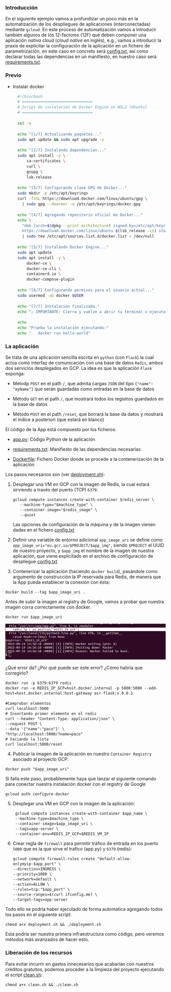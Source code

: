 ### Introducción

En el siguiente ejemplo vamos a profundizar un poco más en la automatización de los
despliegues de aplicaciones (interconectadas) mediante `gcloud`. En este proceso de
automatización vamos a introducir también algunos de los 12-factores (12F) que deben
componer una aplicación *nativa cloud* (*cloud native* en inglés), e.g., 
vamos a introducir la praxis de explicitar la configuración de la aplicación en un
fichero de parametrización, en este caso en concreto será [config.txt](config.ini), 
así como declarar todas las dependencias en un manifiesto, en nuestro caso será
[requirements.txt](requirements.txt). 

### Previo

- Instalar docker
  ```bash
    #!/bin/bash
    # ===============================
    # Script de instalación de Docker Engine en WSL2 (Ubuntu)
    # ===============================
    
    set -e
    
    echo "[1/7] Actualizando paquetes..."
    sudo apt update && sudo apt upgrade -y
    
    echo "[2/7] Instalando dependencias..."
    sudo apt install -y \
        ca-certificates \
        curl \
        gnupg \
        lsb-release
    
    echo "[3/7] Configurando clave GPG de Docker..."
    sudo mkdir -p /etc/apt/keyrings
    curl -fsSL https://download.docker.com/linux/ubuntu/gpg \
      | sudo gpg --dearmor -o /etc/apt/keyrings/docker.gpg
    
    echo "[4/7] Agregando repositorio oficial de Docker..."
    echo \
      "deb [arch=$(dpkg --print-architecture) signed-by=/etc/apt/keyrings/docker.gpg] \
      https://download.docker.com/linux/ubuntu $(lsb_release -cs) stable" \
      | sudo tee /etc/apt/sources.list.d/docker.list > /dev/null
    
    echo "[5/7] Instalando Docker Engine..."
    sudo apt update
    sudo apt install -y \
        docker-ce \
        docker-ce-cli \
        containerd.io \
        docker-compose-plugin
    
    echo "[6/7] Configurando permisos para el usuario actual..."
    sudo usermod -aG docker $USER
    
    echo "[7/7] Instalación finalizada."
    echo "⚠️ IMPORTANTE: Cierra y vuelve a abrir tu terminal o ejecuta 'newgrp docker' para aplicar los permisos."
    
    echo
    echo "Prueba la instalación ejecutando:"
    echo "   docker run hello-world"
  ```

### La aplicación

Se trata de una aplicación sencilla escrita
en `python` (con `Flask`) la cual actúa como interfaz de comunicación con una 
base de datos `Redis`, ambos dos servicios desplegados en GCP. La idea es que la
aplicación `Flask` exponga:

- Métodp `POST` en el path `/`, que admita cargas `JSON` del tipo `{"name": "myName"}`
  que serán guardadas como entradas en la base de datos
    
- Método `GET` en el path `/`, que mostrará todos los registros guardados en la base
  de datos
    
- Método `POST` en el path `/reset`, que borrará la base da datos y mostrará 
  el índice a posteriori (que estará en blanco)
  

El código de la App está compuesto por los ficheros:

- [app.py](app.py): Código Python de la aplicación

- [requirements.txt](requirements.txt): Manifiesto de las dependencias necesarias

- [Dockerfile](Dockerfile): Fichero Docker donde se procede a la contenerización de la aplicación

Los pasos necesarios son (ver [deployment.sh](deployment.sh)):

1. Desplegar una VM en GCP con la imagen de Redis, la cual estará sirviendo a través del puerto
  (TCP) `6379`:
   
   ```shell
   gcloud compute instances create-with-container $redis_server \
      --machine-type="$machine_type" \
      --container-image="$redis_image" \
      --quiet
   ```
   Las opciones de configuración de la máquina y de la imagen vienen dadas en el fichero
   [config.txt](config.ini)


2. Definir una variable de entorno adicional `app_image_uri` se define como `app_image_uri="eu.gcr.io/$PROJECT/$app_img"`, siendo
  `$PROJECT` el UUID de nuestro proyecto, y `$app_img` el nombre de la imagen de nuestra
  aplicación, que viene explicitado en el archivo de configuración de despliegue [config.txt](config.ini)

   
3. Contenerizar la aplicación (haciendo `docker build`), pasándole como argumento de construcción
  la IP reservada para Redis, de manera que la App pueda establecer la conexión con ésta:
  ```shell
  docker build --tag $app_image_uri . 
  
  ```
  
  Antes de subir la imagen al registry de Google, vamos a probar que nuestra imagen corra correctamente con docker.
  ```shell
  docker run $app_image_uri
  ```
  ![alt text](images/error_environ.png)
  
  ¿Qué error da? ¿Por qué puede ser este error? ¿Cómo habría que corregirlo?


  ```
  docker run -p 6379:6379 redis
  docker run -e REDIS_IP_GCP=host.docker.internal -p 5000:5000 --add-host=host.docker.internal:host-gateway asr-flask:v.0.0.1

  #Comprobar elementos
  curl localhost:5000 
  # Insertando primer elemento en el redis
  curl --header "Content-Type: application/json" \
  --request POST \  
  --data '{"name":"paco"}' \
  "http://localhost:5000/?name=paco"
  # Vaciando la lista
  curl localhost:5000/reset
  ```


  
  
4. Publicar la imagen de la aplicación en nuestro `Container Registry` asociado al proyecto GCP:
  ```shell
  docker push "$app_image_uri"
  ```
  
  Si falla este paso, probablemente haya que lanzar el siguiente comando para conectar nuestra instalación docker con el registry de Google
  ```shell
  gcloud auth configure-docker
  ```

5. Desplegar una VM en GCP con la imagen de la aplicación:
   ```shell
    gcloud compute instances create-with-container $app_name \
    --machine-type=$machine_type \
    --container-image=$app_image_uri \
    --tags=app-server \
    --container-env=REDIS_IP_GCP=$REDIS_VM_IP
   ```

6. Crear regla de `firewall` para permitir tráfico de entrada en los puerto `5000` que es la que sirve el trafico (app.py)
  y `6379` (redis):
    ```shell
    gcloud compute firewall-rules create "default-allow-onlymyip-$app_port" \
    --direction=INGRESS \
    --priority=1000 \
    --network=default \
    --action=ALLOW \
    --rules=tcp:"$app_port" \
    --source-ranges=$(curl ifconfig.me) \
    --target-tags=app-server
    ```
  
Todo ello se podría haber ejecutado de forma automatica agregando todos los pasos en el siguiente script:
```shell
chmod a+x deployment.sh && ./deployment.sh
```
Esta podría ser nuestra primera infraestructura como código, pero veremos métodos más avanzados de hacer esto.

### Liberación de los recursos 
Para evitar incurrir en gastos innecesarios que acabarían con nuestros créditos
gratuitos, podemos proceder a la limpieza del proyecto ejecutando el script [clean.sh](clean-all.sh):

```shell
chmod a+x clean.sh && ./clean.sh
```
